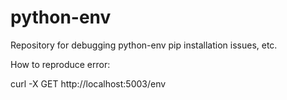 # python-env
Repository for debugging python-env pip installation issues, etc.

How to reproduce error:

curl -X GET http://localhost:5003/env
